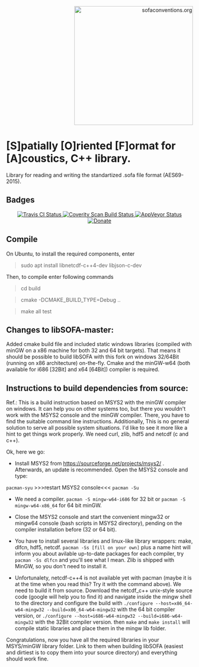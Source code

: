 <div align="right">
<a href="http://www.sofaconventions.org/">
	<img alt="sofaconventions.org" width="320px" src="https://raw.githubusercontent.com/hoene/libsofa/master/11960889.png"/>
</a>
</div

#

# [S]patially [O]riented [F]ormat for [A]coustics, C++ library.

Library for reading and writing the standartized .sofa file format (AES69-2015).

## Badges

<div align="center">
<a href="https://travis-ci.org/hoene/libsofa">
<img alt="Travis CI Status" src="https://travis-ci.org/hoene/libsofa.svg?branch=master"/>
</a>
<a href="https://scan.coverity.com/projects/hoene-libsofa">
<img alt="Coverity Scan Build Status" src="https://scan.coverity.com/projects/20300/badge.svg"/>
</a>
<a href="https://ci.appveyor.com/project/hoene/libsofa-s142k">
<img alt="AppVeyor Status" src="https://ci.appveyor.com/api/projects/status/mk86lx4ux2jn9tddpo/branch/master?svg=true"/>
</a>
<a href="https://www.paypal.com/cgi-bin/webscr?cmd=_s-xclick&hosted_button_id=GUN8R6NUQCS3C" >
<img alt="Donate" src="https://symonics.com/Donate-PayPal-green.svg"/>
</a>
</div>

## Compile


On Ubuntu, to install the required components, enter

> sudo apt install libnetcdf-c++4-dev libjson-c-dev

Then, to compile enter following commands

> cd build

> cmake -DCMAKE_BUILD_TYPE=Debug ..

> make all test



Changes to libSOFA-master:
------------

Added cmake build file and included static windows libraries (compiled with minGW on a x86 machine for both 32 and 64 bit targets). That means it should be possible to build libSOFA with this fork on windows 32/64Bit (running on x86 architecture) on-the-fly. Cmake and the minGW-w64 (both available for i686 [32Bit] and x64 [64Bit]) compiler is required.

Instructions to build dependencies from source:
------------

Ref.: This is a build instruction based on MSYS2 with the minGW compiler on windows. It can help you on other systems too, but there you  wouldn't work with the MSYS2 console and the minGW compiler. There, you have to find the suitable command line instructions. Additionally, This is no general solution to serve all possible system situations. I'd like to see it more like a hint to get things work properly. We need curl, zlib, hdf5 and netcdf (c and c++).

Ok, here we go:

- Install MSYS2 from https://sourceforge.net/projects/msys2/ . Afterwards, an update is recommended. Open the MSYS2 console and type:

``pacman-syu`` >>>restart MSYS2 console<<< ``pacman -Su``

- We need a compiler. ``pacman -S mingw-w64-i686`` for 32 bit or ``pacman -S mingw-w64-x86_64`` for 64 bit minGW. 

- Close the MSYS2 console and start the convenient mingw32 or mingw64 console (bash scripts in MSYS2 directory), pending on the compiler installation before (32 or 64 bit).

- You have to install several libraries and linux-like library wrappers: make, dlfcn, hdf5, netcdf. ``pacman -Ss [fill on your own]`` plus a name hint will inform you about avilable up-to-date packages for each compiler, try ``pacman -Ss dlfcn`` and you'll see what I mean. Zlib is shipped with MinGW, so you don't need to install it.

- Unfortunalety, netcdf-c++4 is not available yet with pacman (maybe it is at the time when you read this? Try it with the command above). We need to build it from source. Download the netcdf_c++ unix-style source code (google will help you to find it) and navigate inside the mingw shell to the directory and configure the build with ``./configure --host=x86_64-w64-mingw32 --build=x86_64-w64-mingw32`` with the 64 bit compiler version, or ``./configure --host=i686-w64-mingw32 --build=i686-w64-mingw32`` with the 32Bit compiler version. then ``make`` and ``make install`` will compile static libraries and place them in the mingw lib folder.

Congratulations, now you have all the required libraries in your MSYS/minGW library folder. Link to them when building libSOFA (easiest and dirtiest is to copy them into your source directory) and everything should work fine.
